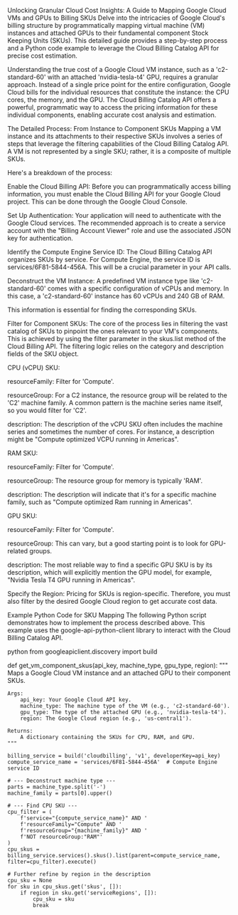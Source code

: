 Unlocking Granular Cloud Cost Insights: A Guide to Mapping Google Cloud VMs and GPUs to Billing SKUs Delve into the intricacies of Google Cloud's billing structure by programmatically mapping virtual machine (VM) instances and attached GPUs to their fundamental component Stock Keeping Units (SKUs). This detailed guide provides a step-by-step process and a Python code example to leverage the Cloud Billing Catalog API for precise cost estimation.

Understanding the true cost of a Google Cloud VM instance, such as a 'c2-standard-60' with an attached 'nvidia-tesla-t4' GPU, requires a granular approach. Instead of a single price point for the entire configuration, Google Cloud bills for the individual resources that constitute the instance: the CPU cores, the memory, and the GPU. The Cloud Billing Catalog API offers a powerful, programmatic way to access the pricing information for these individual components, enabling accurate cost analysis and estimation.

The Detailed Process: From Instance to Component SKUs Mapping a VM instance and its attachments to their respective SKUs involves a series of steps that leverage the filtering capabilities of the Cloud Billing Catalog API. A VM is not represented by a single SKU; rather, it is a composite of multiple SKUs.

Here's a breakdown of the process:

Enable the Cloud Billing API: Before you can programmatically access billing information, you must enable the Cloud Billing API for your Google Cloud project. This can be done through the Google Cloud Console.

Set Up Authentication: Your application will need to authenticate with the Google Cloud services. The recommended approach is to create a service account with the "Billing Account Viewer" role and use the associated JSON key for authentication.

Identify the Compute Engine Service ID: The Cloud Billing Catalog API organizes SKUs by service. For Compute Engine, the service ID is services/6F81-5844-456A. This will be a crucial parameter in your API calls.

Deconstruct the VM Instance: A predefined VM instance type like 'c2-standard-60' comes with a specific configuration of vCPUs and memory. In this case, a 'c2-standard-60' instance has 60 vCPUs and 240 GB of RAM.

This information is essential for finding the corresponding SKUs.

Filter for Component SKUs: The core of the process lies in filtering the vast catalog of SKUs to pinpoint the ones relevant to your VM's components. This is achieved by using the filter parameter in the skus.list method of the Cloud Billing API. The filtering logic relies on the category and description fields of the SKU object.

CPU (vCPU) SKU:

resourceFamily: Filter for 'Compute'.

resourceGroup: For a C2 instance, the resource group will be related to the 'C2' machine family. A common pattern is the machine series name itself, so you would filter for 'C2'.

description: The description of the vCPU SKU often includes the machine series and sometimes the number of cores. For instance, a description might be "Compute optimized VCPU running in Americas".

RAM SKU:

resourceFamily: Filter for 'Compute'.

resourceGroup: The resource group for memory is typically 'RAM'.

description: The description will indicate that it's for a specific machine family, such as "Compute optimized Ram running in Americas".

GPU SKU:

resourceFamily: Filter for 'Compute'.

resourceGroup: This can vary, but a good starting point is to look for GPU-related groups.

description: The most reliable way to find a specific GPU SKU is by its description, which will explicitly mention the GPU model, for example, "Nvidia Tesla T4 GPU running in Americas".

Specify the Region: Pricing for SKUs is region-specific. Therefore, you must also filter by the desired Google Cloud region to get accurate cost data.

Example Python Code for SKU Mapping The following Python script demonstrates how to implement the process described above. This example uses the google-api-python-client library to interact with the Cloud Billing Catalog API.

python from googleapiclient.discovery import build

def get_vm_component_skus(api_key, machine_type, gpu_type, region):
    """ Maps a Google Cloud VM instance and an attached GPU to their component SKUs.

    Args:
        api_key: Your Google Cloud API key.
        machine_type: The machine type of the VM (e.g., 'c2-standard-60').
        gpu_type: The type of the attached GPU (e.g., 'nvidia-tesla-t4').
        region: The Google Cloud region (e.g., 'us-central1').

    Returns:
        A dictionary containing the SKUs for CPU, RAM, and GPU.
    """

    billing_service = build('cloudbilling', 'v1', developerKey=api_key)
    compute_service_name = 'services/6F81-5844-456A'  # Compute Engine service ID

    # --- Deconstruct machine type ---
    parts = machine_type.split('-')
    machine_family = parts[0].upper()

    # --- Find CPU SKU ---
    cpu_filter = (
        f'service="{compute_service_name}" AND ' 
        f'resourceFamily="Compute" AND ' 
        f'resourceGroup="{machine_family}" AND ' 
        f'NOT resourceGroup:"RAM"'
    )
    cpu_skus = billing_service.services().skus().list(parent=compute_service_name, filter=cpu_filter).execute()

    # Further refine by region in the description
    cpu_sku = None
    for sku in cpu_skus.get('skus', []):
        if region in sku.get('serviceRegions', []):
            cpu_sku = sku
            break
